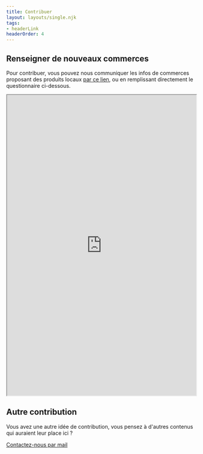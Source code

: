 ```yaml
---
title: Contribuer
layout: layouts/single.njk
tags:
- headerLink
headerOrder: 4
---
```


## Renseigner de nouveaux commerces 

Pour contribuer, vous pouvez nous communiquer les infos de commerces proposant des produits locaux [par ce lien](https://framaforms.org/entraide-dinan-coronavirus-1584308859),
ou en remplissant directement le questionnaire ci-dessous.

<iframe src="https://framaforms.org/entraide-dinan-coronavirus-1584308859" width="100%" height="800" border="0" ></iframe>  

## Autre contribution

Vous avez une autre idée de contribution, vous pensez à d'autres contenus qui auraient leur place ici ?

[Contactez-nous par mail](mailto:bonjour@lassembleuse.fr)
